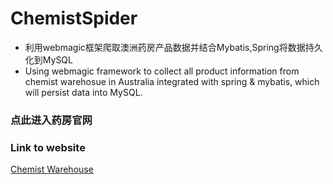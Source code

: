 # ChemistSpider
* 利用webmagic框架爬取澳洲药房产品数据并结合Mybatis,Spring将数据持久化到MySQL
* Using webmagic framework to collect all product information from chemist warehosue in Australia integrated with spring & mybatis, which will persist data into MySQL.



### 点此进入药房官网
### Link to website
[Chemist Warehouse](https://www.chemistwarehouse.com.au/)


